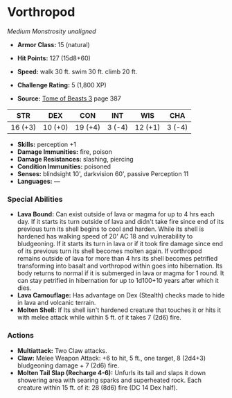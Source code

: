 # Vorthropod

*Medium* *Monstrosity* *unaligned*

- **Armor Class:** 15 (natural)
- **Hit Points:** 127 (15d8+60)
- **Speed:** walk 30 ft. swim 30 ft. climb 20 ft.

- **Challenge Rating:** 5 (1,800 XP)
- **Source:** [Tome of Beasts 3](https://koboldpress.com/kpstore/product/tome-of-beasts-3-for-5th-edition/) page 387

| STR | DEX | CON | INT | WIS | CHA |
| --- | --- | --- | --- | --- | --- |
| 16 (+3) | 10 (+0) | 19 (+4) | 3 (-4) | 12 (+1) | 3 (-4) |

- **Skills:** perception +1
- **Damage Immunities:** fire, poison 
- **Damage Resistances:** slashing, piercing
- **Condition Immunities:** poisoned
- **Senses:** blindsight 10', darkvision 60', passive Perception 11
- **Languages:** —

### Special Abilities

- **Lava Bound:** Can exist outside of lava or magma for up to 4 hrs each day. If it starts its turn outside of lava and didn't take fire since end of its previous turn its shell begins to cool and harden. While its shell is hardened has walking speed of 20' AC 18 and vulnerability to bludgeoning. If it starts its turn in lava or if it took fire damage since end of its previous turn its shell becomes molten again. If vorthropod remains outside of lava for more than 4 hrs its shell becomes petrified transforming into basalt and vorthropod within goes into hibernation. Its body returns to normal if it is submerged in lava or magma for 1 round. It can stay petrified in hibernation for up to 1d100+10 years after which it dies.
- **Lava Camouflage:** Has advantage on Dex (Stealth) checks made to hide in lava and volcanic terrain.
- **Molten Shell:** If Its shell isn't hardened creature that touches it or hits it with melee attack while within 5 ft. of it takes 7 (2d6) fire.

### Actions

- **Multiattack:** Two Claw attacks.
- **Claw:** Melee Weapon Attack: +6 to hit, 5 ft., one target, 8 (2d4+3) bludgeoning damage + 7 (2d6) fire. 
- **Molten Tail Slap (Recharge 4-6):** Unfurls its tail and slaps it down showering area with searing sparks and superheated rock. Each creature within 15 ft. of it: 28 (8d6) fire (DC 14 Dex half).


